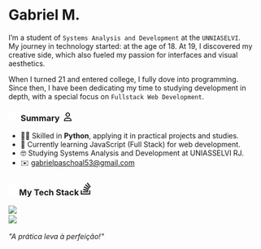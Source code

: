 <!--
    Dear user using my README as a base
    to create your own, I’m happy to authorize its use 
    and I’m glad you liked it! I just kindly ask for one thing:

    Please, leave a star on my README it would truly make my day :)
    GitHub: https://github.com/qxcyll
-->
<h1>Gabriel M.</h1>

I’m a student of `Systems Analysis and Development` at the `UNNIASELVI`.  
My journey in technology started: at the age of 18.
At 19, I discovered my creative side, which also fueled my passion for interfaces and visual aesthetics.

When I turned 21 and entered college, I fully dove into programming.  
Since then, I have been dedicating my time to studying development in depth, with a special focus on `Fullstack Web Development`.  

<!-- A Little More About Me -->
 <h3>
  <img src="./assets/icons/user-white.svg" width=15>
  Summary 
  <img src="./assets/icons/user-black.svg" width=15>
 </h3>
 
  - 👨‍💻 Skilled in **Python**, applying it in practical projects and studies.
  - 🌱 Currently learning JavaScript (Full Stack) for web development.
  - 🤓 Studying Systems Analysis and Development at UNIASSELVI RJ.
  - ✉️ gabrielpaschoal53@gmail.com
	
<!-- My Tech Stack -->
<h3>
 <img src="./assets/icons/stack-white.svg" width=17>
 My Tech Stack
 <img src="./assets/icons/stack-black.svg" width=20>
</h3>
  
  <a href="https://skillicons.dev">
    <img src="https://skillicons.dev/icons?i=java,js,py,html,css" /><br>
	<img src="https://skillicons.dev/icons?i=supabase,github,vercel,notion,md" /><br>
  </a>
</p>

*"A prática leva à perfeição!"*

<!--

<div>
	<a href="https://JVLsx.github.io">
		<img height="100" src="https://github.com/Qxcyll.png" alt="My avatar">
		<h1>Gabriel M.</h1>
	</a>
</div>

-->
